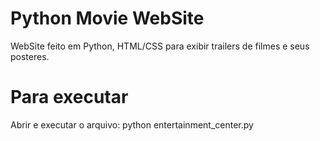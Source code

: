# Python Movie WebSite

WebSite feito em Python, HTML/CSS para exibir trailers de filmes e seus posteres.

# Para executar

Abrir e executar o arquivo: python entertainment_center.py

